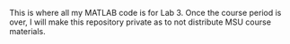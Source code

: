 This is where all my MATLAB code is for Lab 3. Once the course period is over, I will make this repository private as to not distribute MSU course materials.
